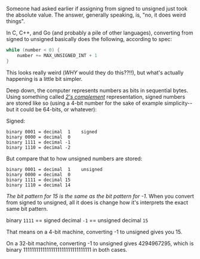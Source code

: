 Someone had asked earlier if assigning from signed to unsigned just took the absolute value. The answer, generally speaking, is, "no, it does weird things".

In C, C++, and Go (and probably a pile of other languages), converting from signed to unsigned basically does the following, according to spec:

```c
while (number < 0) {
    number += MAX_UNSIGNED_INT + 1
}
```

This looks really weird (*WHY* would they do this??!!), but what's actually happening is a little bit simpler.

Deep down, the computer represents numbers as bits in sequential bytes. Using something called _[2's complement](https://en.wikipedia.org/wiki/Two%27s_complement)_ representation, signed numbers are stored like so (using a 4-bit number for the sake of example simplicity--but it could be 64-bits, or whatever):

Signed:

    binary 0001 = decimal  1    signed
    binary 0000 = decimal  0
    binary 1111 = decimal -1
    binary 1110 = decimal -2

But compare that to how *un*signed numbers are stored:

    binary 0001 = decimal  1    unsigned
    binary 0000 = decimal  0
    binary 1111 = decimal 15 
    binary 1110 = decimal 14

*The bit pattern for 15 is the same as the bit pattern for -1*. When you convert from signed to unsigned, all it does is change how it's interprets the exact same bit pattern.

binary `1111` == signed decimal `-1` == unsigned decimal `15`

That means on a 4-bit machine, converting -1 to unsigned gives you 15.

On a 32-bit machine, converting -1 to unsigned gives 4294967295, which is binary 11111111111111111111111111111111 in both cases.
